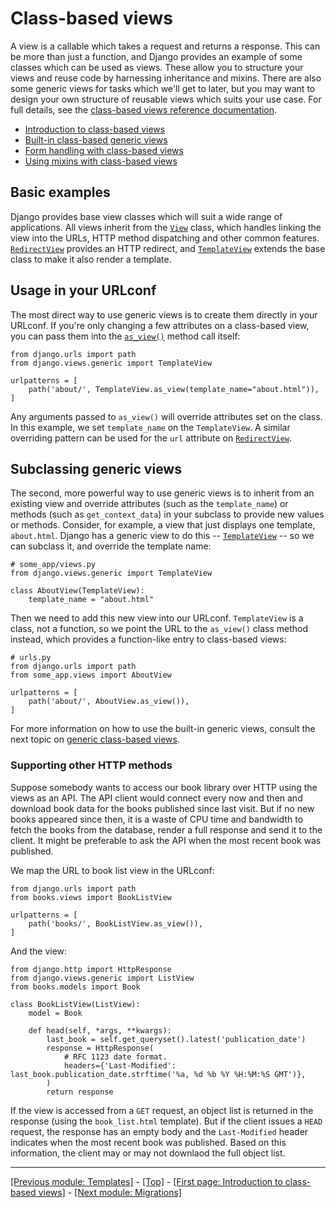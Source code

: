 # Class-based views

A view is a callable which takes a request and returns a response. This can be more than just a function, and Django provides an example of some classes which can be used as views. These allow you to structure your views and reuse code by harnessing inheritance and mixins. There are also some generic views for tasks which we'll get to later, but you may want to design your own structure of reusable views which suits your use case. For full details, see the [class-based views reference documentation](https://docs.djangoproject.com/en/4.0/ref/class-based-views/).

* [Introduction to class-based views](https://github.com/AndrewSRea/My_Learning_Port_II/tree/main/Django/Django_Docs/Class-based_Views/Intro_Class-based_Views#introduction-to-class-based-views)
* [Built-in class-based generic views]()
* [Form handling with class-based views]()
* [Using mixins with class-based views]()

## Basic examples

Django provides base view classes which will suit a wide range of applications. All views inherit from the [`View`](https://docs.djangoproject.com/en/4.0/ref/class-based-views/base/#django.views.generic.base.View) class, which handles linking the view into the URLs, HTTP method dispatching and other common features. [`RedirectView`](https://docs.djangoproject.com/en/4.0/ref/class-based-views/base/#django.views.generic.base.RedirectView) provides an HTTP redirect, and [`TemplateView`](https://docs.djangoproject.com/en/4.0/ref/class-based-views/base/#django.views.generic.base.TemplateView) extends the base class to make it also render a template.

## Usage in your URLconf

The most direct way to use generic views is to create them directly in your URLconf. If you're only changing a few attributes on a class-based view, you can pass them into the [`as_view()`](https://docs.djangoproject.com/en/4.0/ref/class-based-views/base/#django.views.generic.base.View.as_view) method call itself:
```
from django.urls import path
from django.views.generic import TemplateView

urlpatterns = [
    path('about/', TemplateView.as_view(template_name="about.html")),
]
```
Any arguments passed to `as_view()` will override attributes set on the class. In this example, we set `template_name` on the `TemplateView`. A similar overriding pattern can be used for the `url` attribute on [`RedirectView`](https://docs.djangoproject.com/en/4.0/ref/class-based-views/base/#django.views.generic.base.RedirectView).

## Subclassing generic views

The second, more powerful way to use generic views is to inherit from an existing view and override attributes (such as the `template_name`) or methods (such as `get_context_data`) in your subclass to provide new values or methods. Consider, for example, a view that just displays one template, `about.html`. Django has a generic view to do this -- [`TemplateView`](https://docs.djangoproject.com/en/4.0/ref/class-based-views/base/#django.views.generic.base.TemplateView) -- so we can subclass it, and override the template name:
```
# some_app/views.py
from django.views.generic import TemplateView

class AboutView(TemplateView):
    template_name = "about.html"
```
Then we need to add this new view into our URLconf. `TemplateView` is a class, not a function, so we point the URL to the `as_view()` class method instead, which provides a function-like entry to class-based views:
```
# urls.py
from django.urls import path
from some_app.views import AboutView

urlpatterns = [
    path('about/', AboutView.as_view()),
]
```
For more information on how to use the built-in generic views, consult the next topic on [generic class-based views]().

### Supporting other HTTP methods

Suppose somebody wants to access our book library over HTTP using the views as an API. The API client would connect every now and then and download book data for the books published since last visit. But if no new books appeared since then, it is a waste of CPU time and bandwidth to fetch the books from the database, render a full response and send it to the client. It might be preferable to ask the API when the most recent book was published.

We map the URL to book list view in the URLconf:
```
from django.urls import path
from books.views import BookListView

urlpatterns = [
    path('books/', BookListView.as_view()),
]
```
And the view:
```
from django.http import HttpResponse
from django.views.generic import ListView
from books.models import Book

class BookListView(ListView):
    model = Book

    def head(self, *args, **kwargs):
        last_book = self.get_queryset().latest('publication_date')
        response = HttpResponse(
            # RFC 1123 date format.
            headers={'Last-Modified': last_book.publication_date.strftime('%a, %d %b %Y %H:%M:%S GMT')},
        )
        return response
```
If the view is accessed from a `GET` request, an object list is returned in the response (using the `book_list.html` template). But if the client issues a `HEAD` request, the response has an empty body and the `Last-Modified` header indicates when the most recent book was published. Based on this information, the client may or may not downlaod the full object list.

<hr>

[[Previous module: Templates]](https://github.com/AndrewSRea/My_Learning_Port_II/tree/main/Django/Django_Docs/Templates#templates) - [[Top]](https://github.com/AndrewSRea/My_Learning_Port_II/tree/main/Django/Django_Docs/Class-based_Views#class-based-views) - [[First page: Introduction to class-based views]](https://github.com/AndrewSRea/My_Learning_Port_II/tree/main/Django/Django_Docs/Class-based_Views/Intro_Class-based_Views#introduction-to-class-based-views) - [[Next module: Migrations]]()